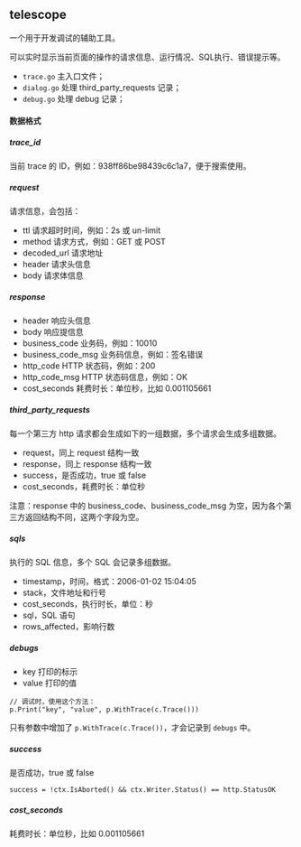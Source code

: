 ## telescope

一个用于开发调试的辅助工具。

可以实时显示当前页面的操作的请求信息、运行情况、SQL执行、错误提示等。

- `trace.go` 主入口文件；
- `dialog.go` 处理 third_party_requests 记录；
- `debug.go` 处理 debug 记录；

#### 数据格式

##### trace_id

当前 trace 的 ID，例如：938ff86be98439c6c1a7，便于搜索使用。

##### request

请求信息，会包括：

- ttl 请求超时时间，例如：2s 或 un-limit
- method 请求方式，例如：GET 或 POST
- decoded_url 请求地址
- header 请求头信息
- body 请求体信息

##### response

- header 响应头信息
- body 响应提信息
- business_code 业务码，例如：10010
- business_code_msg 业务码信息，例如：签名错误 
- http_code HTTP 状态码，例如：200 
- http_code_msg HTTP 状态码信息，例如：OK
- cost_seconds 耗费时长：单位秒，比如 0.001105661

##### third_party_requests

每一个第三方 http 请求都会生成如下的一组数据，多个请求会生成多组数据。

- request，同上 request 结构一致
- response，同上 response 结构一致
- success，是否成功，true 或 false
- cost_seconds，耗费时长：单位秒

注意：response 中的 business_code、business_code_msg 为空，因为各个第三方返回结构不同，这两个字段为空。

##### sqls

执行的 SQL 信息，多个 SQL 会记录多组数据。

- timestamp，时间，格式：2006-01-02 15:04:05
- stack，文件地址和行号
- cost_seconds，执行时长，单位：秒
- sql，SQL 语句
- rows_affected，影响行数

##### debugs

- key 打印的标示
- value 打印的值

```cassandraql
// 调试时，使用这个方法：
p.Print("key", "value", p.WithTrace(c.Trace()))
```

只有参数中增加了 `p.WithTrace(c.Trace())`，才会记录到 `debugs` 中。

##### success

是否成功，true 或 false

```cassandraql
success = !ctx.IsAborted() && ctx.Writer.Status() == http.StatusOK
```

##### cost_seconds

耗费时长：单位秒，比如 0.001105661

